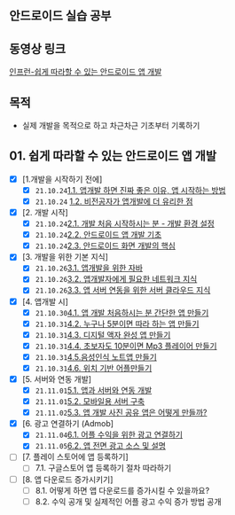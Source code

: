 ## 안드로이드 실습 공부
## 동영상 링크
[인프런-쉽게 따라할 수 있는 안드로이드 앱 개발](https://www.inflearn.com/course/%EC%95%88%EB%93%9C%EB%A1%9C%EC%9D%B4%EB%93%9C-%EC%95%B1%EA%B0%9C%EB%B0%9C-%EA%B8%B0%EC%88%A0%EB%85%B8%ED%8A%B8/dashboard)

## 목적

- 실제 개발을 목적으로 하고 차근차근 기초부터 기록하기

## 01. 쉽게 따라할 수 있는 안드로이드 앱 개발

- [x] [1.개발을 시작하기 전에]
  - [x] `21.10.24`[1.1. 앱개발 하면 진짜 좋은 이유, 앱 시작하는 방법](./쉽게따라할수있는안드로이드앱개발/1024/01.쉽게따라할수있는안드로이드앱개발/2021.10.24_1.1앱개발하면-진짜-좋은-이유-앱-시작하는-방법.md)
  - [x] `21.10.24` [1.2. 비전공자가 앱개발에 더 유리한 점](./쉽게따라할수있는안드로이드앱개발/1024/01.쉽게따라할수있는안드로이드앱개발/2021.10.24_1.2비전공자가-앱개발에-더-유리한-점.md)
- [x] [2. 개발 시작]
  - [x] `21.10.24`[2.1. 개발 처음 시작하시는 분 - 개발 환경 설정](./쉽게따라할수있는안드로이드앱개발/1024/02.개발시작/2021.10.24_2.1-개발처음-시작하시는분-개발환경설정.md)
  - [x] `21.10.24`[2.2. 안드로이드 앱 개발 기초](./쉽게따라할수있는안드로이드앱개발/1024/02.개발시작/2021.10.24_2.2-안드로이드앱개발기초,2.3-안드로이드화면개발의핵심.md)
  - [x] `21.10.24`[2.3. 안드로이드 화면 개발의 핵심](./쉽게따라할수있는안드로이드앱개발/1024/02.개발시작/2021.10.24_2.2-안드로이드앱개발기초,2.3-안드로이드화면개발의핵심.md)
- [x] [3. 개발을 위한 기본 지식]
  - [x] `21.10.26`[3.1. 앱개발을 위한 자바](./쉽게따라할수있는안드로이드앱개발/1026/03.개발을위한기본지식/2021.10.26_3.1앱개발을위한자바.md)
  - [x] `21.10.26`[3.2. 앱개발자에게 필요한 네트워크 지식](./쉽게따라할수있는안드로이드앱개발/1026/03.개발을위한기본지식/2021.10.26_3.2앱개발자에게필요한네트워크지식.md)
  - [x] `21.10.26`[3.3. 앱 서버 연동을 위한 서버 클라우드 지식](./쉽게따라할수있는안드로이드앱개발/1026/03.개발을위한기본지식/2021.10.26_3.3앱서버연동을위한서버클라우드지식.md)
- [x] [4. 앱개발 시]
  - [x] `21.10.30`[4.1. 앱 개발 처음하시는 분 간단한 앱 만들기](./쉽게따라할수있는안드로이드앱개발/1030/04.앱개발시작/2021.10.30_4.1앱개발처음하시는분-간단한앱만들기.md)
  - [x] `21.10.31`[4.2. 누구나 5분이면 따라 하는 앱 만들기](./쉽게따라할수있는안드로이드앱개발/1031/04.앱개발시작/2021.10.31_4.2누구나5분이면따라하는앱만들기.md)
  - [x] `21.10.31`[4.3. 디지털 액자 완성 앱 만들기](./쉽게따라할수있는안드로이드앱개발/1031/04.앱개발시작/2021.10.31_4.3디지털액자완성앱만들기.md)
  - [x] `21.10.31`[4.4. 초보자도 10분이면 Mp3 플레이어 만들기](./쉽게따라할수있는안드로이드앱개발/1031/04.앱개발시작/2021.10.31_4.4초보자도10분이면Mp3플레이어만들기.md)
  - [x] `21.10.31`[4.5.음성인식 노트앱 만들기](./쉽게따라할수있는안드로이드앱개발/1031/04.앱개발시작/2021.10.31_4.5음성인식노트앱만들기.md)
  - [x] `21.10.31`[4.6. 위치 기반 어플만들기](./쉽게따라할수있는안드로이드앱개발/1031/04.앱개발시작/2021.10.31_4.6위치기반어플만들기.md)
- [x] [5. 서버와 연동 개발]
  - [x] `21.11.01`[5.1. 앱과 서버와 연동 개발](./쉽게따라할수있는안드로이드앱개발/1101/05.서버와연동개발/2021.11.01_5.1앱과서버와연동개발.md)
  - [x] `21.11.01`[5.2. 모바일용 서버 구축](./쉽게따라할수있는안드로이드앱개발/1101/05.서버와연동개발/2021.11.01_5.2모바일용서버구축.md)
  - [x] `21.11.02`[5.3. 앱 개발 사진 공유 앱은 어떻게 만들까?](./쉽게따라할수있는안드로이드앱개발/1102/05.서버와연동개발/2021.11.02_5.3앱개발사진공유앱은어떻게만들까.md)
- [x] [6. 광고 연결하기 (Admob]
  - [x] `21.11.04`[6.1. 어플 수익을 위한 광고 연결하기](./쉽게따라할수있는안드로이드앱개발/1104/6.광고연결하기(Admob)/2021년11월04일_6.1어플수익을위한광고연결하기.md)
  - [x] `21.11.05`[6.2. 앱 전면 광고 소스 및 설명](./쉽게따라할수있는안드로이드앱개발/1105/6.광고연결하기(Admob)/2021년11월05일_6.2앱전면광고소스및설명.md)
- [ ] [7. 플레이 스토어에 앱 등록하기]
  - [ ] 7.1. 구글스토어 앱 등록하기 절차 따라하기
- [ ] [8. 앱 다운로드 증가시키기]
  - [ ] 8.1. 어떻게 하면 앱 다운로드를 증가시킬 수 있을까요?
  - [ ] 8.2. 수익 공개 및 실제적인 어플 광고 수익 증가 방법 공개
